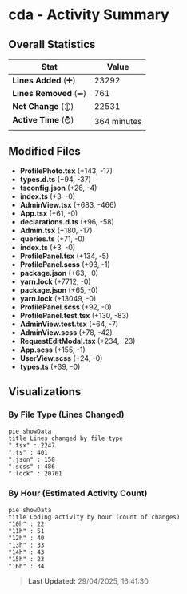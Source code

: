 # cda - Activity Summary 

## Overall Statistics

| Stat                   | Value                                                             |
| ---------------------- | ----------------------------------------------------------------- |
| **Lines Added** (➕)   | 23292                                          |
| **Lines Removed** (➖) | 761                                        |
| **Net Change** (↕)    | 22531                |
| **Active Time** (⌚)   | 364 minutes |


## Modified Files
- **ProfilePhoto.tsx** (+143, -17)
- **types.d.ts** (+94, -37)
- **tsconfig.json** (+26, -4)
- **index.ts** (+3, -0)
- **AdminView.tsx** (+683, -466)
- **App.tsx** (+61, -0)
- **declarations.d.ts** (+96, -58)
- **Admin.tsx** (+180, -17)
- **queries.ts** (+71, -0)
- **index.ts** (+3, -0)
- **ProfilePanel.tsx** (+134, -5)
- **ProfilePanel.scss** (+93, -1)
- **package.json** (+63, -0)
- **yarn.lock** (+7712, -0)
- **package.json** (+65, -0)
- **yarn.lock** (+13049, -0)
- **ProfilePanel.scss** (+92, -0)
- **ProfilePanel.test.tsx** (+130, -83)
- **AdminView.test.tsx** (+64, -7)
- **AdminView.scss** (+78, -42)
- **RequestEditModal.tsx** (+234, -23)
- **App.scss** (+155, -1)
- **UserView.scss** (+24, -0)
- **types.ts** (+39, -0)

## Visualizations

### By File Type (Lines Changed)

```mermaid
pie showData
title Lines changed by file type
".tsx" : 2247
".ts" : 401
".json" : 158
".scss" : 486
".lock" : 20761
```

### By Hour (Estimated Activity Count)

```mermaid
pie showData
title Coding activity by hour (count of changes)
"10h" : 22
"11h" : 51
"12h" : 40
"13h" : 33
"14h" : 43
"15h" : 23
"16h" : 34
```


> **Last Updated:** 29/04/2025, 16:41:30
